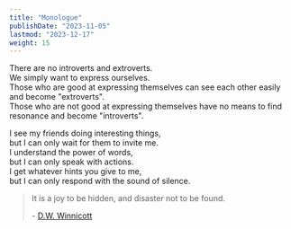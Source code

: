 ```yaml
---
title: "Monologue"
publishDate: "2023-11-05"
lastmod: "2023-12-17"
weight: 15
---
```


There are no introverts and extroverts.<br/>
We simply want to express ourselves.<br/>
Those who are good at expressing themselves can see each other easily and become "extroverts".<br/>
Those who are not good at expressing themselves have no means to find resonance and become "introverts".<br/>

I see my friends doing interesting things,<br/>
but I can only wait for them to invite me.<br/>
I understand the power of words,<br/>
but I can only speak with actions.<br/>
I get whatever hints you give to me,<br/>
but I can only respond with the sound of silence.<br/>

> It is a joy to be hidden, and disaster not to be found.
>
> \- [D.W. Winnicott](https://www.goodreads.com/quotes/400884-it-is-a-joy-to-be-hidden-and-disaster-not)
